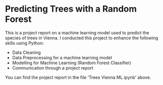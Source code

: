 # Predicting Trees with a Random Forest

This is a project report on a machine learning model used to predict the species of trees in Vienna. I conducted this project to enhance the following skills using Python:
  - Data Cleaning
  - Data Preprocessing for a machine learning model
  - Modelling for Machine Learning (Random Forest Classifier)
  - Communication through a project report

You can find the project report in the file 'Trees Vienna ML.ipynb' above.
